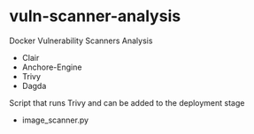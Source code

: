 # vuln-scanner-analysis
Docker Vulnerability Scanners Analysis

* Clair
* Anchore-Engine
* Trivy
* Dagda

Script that runs Trivy and can be added to the deployment stage

* image_scanner.py
